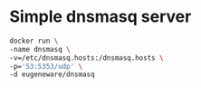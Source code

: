 # Simple dnsmasq server

``` bash
docker run \
-name dnsmasq \
-v=/etc/dnsmasq.hosts:/dnsmasq.hosts \
-p='53:5353/udp' \
-d eugeneware/dnsmasq
```

